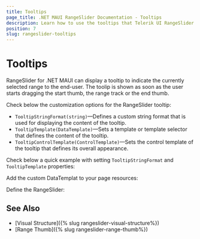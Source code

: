 ```yaml
---
title: Tooltips
page_title: .NET MAUI RangeSlider Documentation - Tooltips
description: Learn how to use the tooltips that Telerik UI RangeSlider for .NET MAUI control provides.
position: 7
slug: rangeslider-tooltips
---
```


# Tooltips

RangeSlider for .NET MAUI can display a tooltip to indicate the currently selected range to the end-user. The toolip is shown as soon as the user starts dragging the start thumb, the range track or the end thumb.

Check below the customization options for the RangeSlider tooltip:

* `TooltipStringFormat(string)`&mdash;Defines a custom string format that is used for displaying the content of the tooltip.
* `TooltipTemplate(DataTemplate)`&mdash;Sets a template or template selector that defines the content of the tooltip.
* `TooltipControlTemplate(ControlTemplate)`&mdash;Sets the control template of the tooltip that defines its overall appearance.

Check below a quick example with setting `TooltipStringFormat` and `TooltipTemplate` properties:

Add the custom DataTemplat to your page resources:

<snippet id='CustomTooltipTemplate' />

Define the RangeSlider:

<snippet id='rangeslider-tooltiptemplate-xaml' />

## See Also

- [Visual Structure]({% slug rangeslider-visual-structure%})
- [Range Thumb]({% slug rangeslider-range-thumb%})